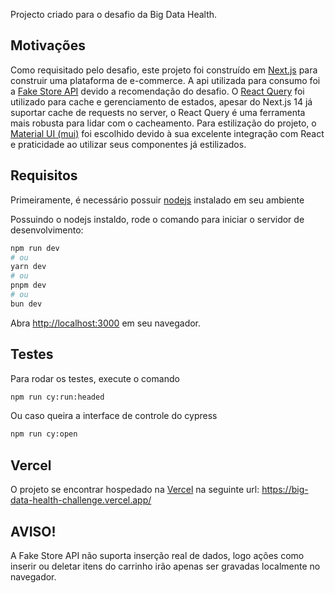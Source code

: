 Projecto criado para o desafio da Big Data Health.

## Motivações

Como requisitado pelo desafio, este projeto foi construído em [Next.js](https://nextjs.org/) para construir uma plataforma de e-commerce. A api utilizada para consumo foi a [Fake Store API](https://fakestoreapi.com/docs) devido a recomendação do desafio. O [React Query](https://tanstack.com/query/latest/docs/framework/react/overview) foi utilizado para cache e gerenciamento de estados, apesar do Next.js 14 já suportar cache de requests no server, o React Query é uma ferramenta mais robusta para lidar com o cacheamento. Para estilização do projeto, o [Material UI (mui)](https://mui.com/material-ui/) foi escolhido devido à sua excelente integração com React e praticidade ao utilizar seus componentes já estilizados.

## Requisitos

Primeiramente, é necessário possuir [nodejs](https://nodejs.org/en) instalado em seu ambiente

Possuindo o nodejs instaldo, rode o comando para iniciar o servidor de desenvolvimento:

```bash
npm run dev
# ou
yarn dev
# ou
pnpm dev
# ou
bun dev
```

Abra [http://localhost:3000](http://localhost:3000) em seu navegador.

## Testes

Para rodar os testes, execute o comando

```bash
npm run cy:run:headed
```

Ou caso queira a interface de controle do cypress

```bash
npm run cy:open
```

## Vercel

O projeto se encontrar hospedado na [Vercel](https://vercel.com/) na seguinte url: https://big-data-health-challenge.vercel.app/

## AVISO!

A Fake Store API não suporta inserção real de dados, logo ações como inserir ou deletar itens do carrinho irão apenas ser gravadas localmente no navegador.
